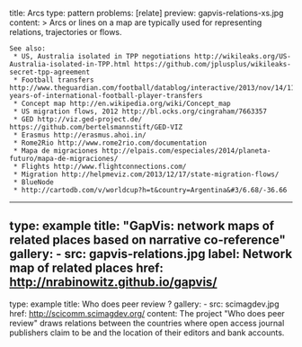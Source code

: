 title: Arcs
type: pattern
problems: [relate]
preview: gapvis-relations-xs.jpg
content: >
    Arcs or lines on a map are typically used for representing relations, trajectories or flows.

    
    See also:
     * US, Australia isolated in TPP negotiations http://wikileaks.org/US-Australia-isolated-in-TPP.html https://github.com/jplusplus/wikileaks-secret-tpp-agreement
     * Football transfers http://www.theguardian.com/football/datablog/interactive/2013/nov/14/113-years-of-international-football-player-transfers
     * Concept map http://en.wikipedia.org/wiki/Concept_map
     * US migration flows, 2012 http://bl.ocks.org/cingraham/7663357
     * GED http://viz.ged-project.de/ https://github.com/bertelsmannstift/GED-VIZ
     * Erasmus http://erasmus.ahoi.in/
     * Rome2Rio http://www.rome2rio.com/documentation
     * Mapa de migraciones http://elpais.com/especiales/2014/planeta-futuro/mapa-de-migraciones/
     * Flights http://www.flightconnections.com/
     * Migration http://helpmeviz.com/2013/12/17/state-migration-flows/
     * BlueNode
     * http://cartodb.com/v/worldcup?h=t&country=Argentina&#3/6.68/-36.66
    
---
type: example
title: "GapVis: network maps of related places based on narrative co-reference"
gallery: 
    - src: gapvis-relations.jpg
      label: Network map of related places 
      href: http://nrabinowitz.github.io/gapvis/ 
---
type: example
title: Who does peer review ?
gallery:
    - src: scimagdev.jpg
      href: http://scicomm.scimagdev.org/
content:
    The project "Who does peer review" draws relations between the countries where open access journal publishers claim to be and the location of their editors and bank accounts.
    